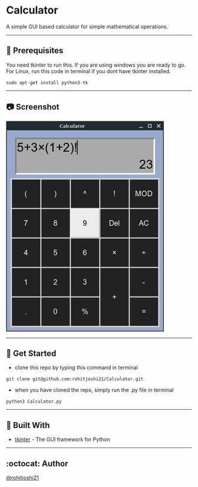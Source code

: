 # Calculator

A simple GUI based calculator for simple mathematical operations.

-----

## :crystal_ball: Prerequisites

You need tkinter to run this.
If you are using windows you are ready to go.
For Linux, run this code in terminal if you dont have tkinter installed.
```
sudo apt-get install python3-tk
```
----------

## :camera: Screenshot

![Calc](Screenshots/Screenshot1.png)

----------

## :floppy_disk: Get Started

- clone this repo by typing this command in terminal
```
git clone git@github.com:rohitjoshi21/Calculator.git
```
- when you have cloned the repo, simply run the .py file in terminal 
```
python3 Calculator.py
```
----------

## :hammer: Built With

- [tkinter](https://github.com/topics/tkinter) - The GUI framework for Python

----------

## :octocat: Author

[@rohitjoshi21](https://github.com/rohitjoshi21)
